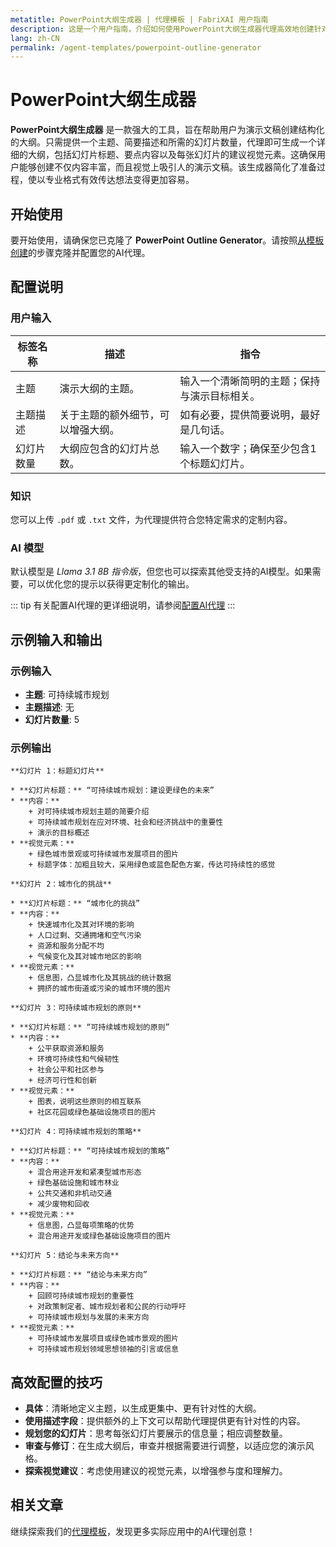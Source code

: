 ```yaml
---
metatitle: PowerPoint大纲生成器 | 代理模板 | FabriXAI 用户指南
description: 这是一个用户指南，介绍如何使用PowerPoint大纲生成器代理高效地创建针对特定主题的详细PowerPoint大纲。
lang: zh-CN
permalink: /agent-templates/powerpoint-outline-generator
---
```


# PowerPoint大纲生成器

**PowerPoint大纲生成器** 是一款强大的工具，旨在帮助用户为演示文稿创建结构化的大纲。只需提供一个主题、简要描述和所需的幻灯片数量，代理即可生成一个详细的大纲，包括幻灯片标题、要点内容以及每张幻灯片的建议视觉元素。这确保用户能够创建不仅内容丰富，而且视觉上吸引人的演示文稿。该生成器简化了准备过程，使以专业格式有效传达想法变得更加容易。

## 开始使用

要开始使用，请确保您已克隆了 **PowerPoint Outline Generator**。请按照[从模板创建](/zh-cn/create-from-templates/)的步骤克隆并配置您的AI代理。

## 配置说明

### 用户输入

| 标签名称            | 描述                                               | 指令                           |
| ---------------------- | --------------------------------------------------------- | ------------------------------------- |
| 主题                    | 演示大纲的主题。                      | 输入一个清晰简明的主题；保持与演示目标相关。 |
| 主题描述 | 关于主题的额外细节，可以增强大纲。 | 如有必要，提供简要说明，最好是几句话。       |
| 幻灯片数量         | 大纲应包含的幻灯片总数。        | 输入一个数字；确保至少包含1个标题幻灯片。          |

### 知识

您可以上传 `.pdf` 或 `.txt` 文件，为代理提供符合您特定需求的定制内容。

### AI 模型

默认模型是 *Llama 3.1 8B 指令版*，但您也可以探索其他受支持的AI模型。如果需要，可以优化您的提示以获得更定制化的输出。

::: tip
有关配置AI代理的更详细说明，请参阅[配置AI代理](/zh-cn/configure-ai-agent/)
:::

## 示例输入和输出

### 示例输入

- **主题**: 可持续城市规划
- **主题描述**: 无
- **幻灯片数量**: 5

### 示例输出

```
**幻灯片 1：标题幻灯片**

* **幻灯片标题：** “可持续城市规划：建设更绿色的未来”
* **内容：**
	+ 对可持续城市规划主题的简要介绍
	+ 可持续城市规划在应对环境、社会和经济挑战中的重要性
	+ 演示的目标概述
* **视觉元素：**
	+ 绿色城市景观或可持续城市发展项目的图片
	+ 标题字体：加粗且较大，采用绿色或蓝色配色方案，传达可持续性的感觉

**幻灯片 2：城市化的挑战**

* **幻灯片标题：** “城市化的挑战”
* **内容：**
	+ 快速城市化及其对环境的影响
	+ 人口过剩、交通拥堵和空气污染
	+ 资源和服务分配不均
	+ 气候变化及其对城市地区的影响
* **视觉元素：**
	+ 信息图，凸显城市化及其挑战的统计数据
	+ 拥挤的城市街道或污染的城市环境的图片

**幻灯片 3：可持续城市规划的原则**

* **幻灯片标题：** “可持续城市规划的原则”
* **内容：**
	+ 公平获取资源和服务
	+ 环境可持续性和气候韧性
	+ 社会公平和社区参与
	+ 经济可行性和创新
* **视觉元素：**
	+ 图表，说明这些原则的相互联系
	+ 社区花园或绿色基础设施项目的图片

**幻灯片 4：可持续城市规划的策略**

* **幻灯片标题：** “可持续城市规划的策略”
* **内容：**
	+ 混合用途开发和紧凑型城市形态
	+ 绿色基础设施和城市林业
	+ 公共交通和非机动交通
	+ 减少废物和回收
* **视觉元素：**
	+ 信息图，凸显每项策略的优势
	+ 混合用途开发或绿色基础设施项目的图片

**幻灯片 5：结论与未来方向**

* **幻灯片标题：** “结论与未来方向”
* **内容：**
	+ 回顾可持续城市规划的重要性
	+ 对政策制定者、城市规划者和公民的行动呼吁
	+ 可持续城市规划与发展的未来方向
* **视觉元素：**
	+ 可持续城市发展项目或绿色城市景观的图片
	+ 可持续城市规划领域思想领袖的引言或信息
```

## 高效配置的技巧

- **具体**：清晰地定义主题，以生成更集中、更有针对性的大纲。
- **使用描述字段**：提供额外的上下文可以帮助代理提供更有针对性的内容。
- **规划您的幻灯片**：思考每张幻灯片要展示的信息量；相应调整数量。
- **审查与修订**：在生成大纲后，审查并根据需要进行调整，以适应您的演示风格。
- **探索视觉建议**：考虑使用建议的视觉元素，以增强参与度和理解力。

## 相关文章

继续探索我们的[代理模板](/zh-cn/agent-templates/)，发现更多实际应用中的AI代理创意！